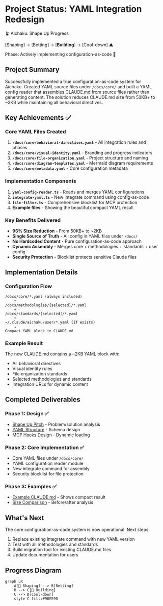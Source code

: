 # Project Status: YAML Integration Redesign

🪴 Aichaku: Shape Up Progress

[Shaping] → [Betting] → [**Building**] → [Cool-down] ▲

Phase: Actively implementing configuration-as-code 🌿

## Project Summary

Successfully implemented a true configuration-as-code system for Aichaku. Created YAML source files under `/docs/core/`
and built a YAML config reader that assembles CLAUDE.md from source files rather than generating content. The solution
reduces CLAUDE.md size from 50KB+ to ~2KB while maintaining all behavioral directives.

## Key Achievements ✅

### Core YAML Files Created

1. **`/docs/core/behavioral-directives.yaml`** - All integration rules and phases
2. **`/docs/core/visual-identity.yaml`** - Branding and progress indicators
3. **`/docs/core/file-organization.yaml`** - Project structure and naming
4. **`/docs/core/diagram-templates.yaml`** - Mermaid diagram requirements
5. **`/docs/core/metadata.yaml`** - Core configuration metadata

### Implementation Components

1. **`yaml-config-reader.ts`** - Reads and merges YAML configurations
2. **`integrate-yaml.ts`** - New integrate command using config-as-code
3. **`file-filter.ts`** - Comprehensive blocklist for MCP protection
4. **Example files** - Showing the beautiful compact YAML result

### Key Benefits Delivered

- **96% Size Reduction** - From 50KB+ to ~2KB
- **Single Source of Truth** - All config in YAML files under `/docs/`
- **No Hardcoded Content** - Pure configuration-as-code approach
- **Dynamic Assembly** - Merges core + methodologies + standards + user config
- **Security Protection** - Blocklist protects sensitive Claude files

## Implementation Details

### Configuration Flow

```
/docs/core/*.yaml (always included)
    +
/docs/methodologies/[selected]/*.yaml
    +
/docs/standards/[selected]/*.yaml
    +
~/.claude/aichaku/user/*.yaml (if exists)
    ↓
Compact YAML block in CLAUDE.md
```

### Example Result

The new CLAUDE.md contains a ~2KB YAML block with:

- All behavioral directives
- Visual identity rules
- File organization standards
- Selected methodologies and standards
- Integration URLs for dynamic content

## Completed Deliverables

### Phase 1: Design ✅

- [Shape Up Pitch](pitch.md) - Problem/solution analysis
- [YAML Structure](improved-yaml-structure.md) - Schema design
- [MCP Hooks Design](mcp-hooks-design.md) - Dynamic loading

### Phase 2: Core Implementation ✅

- Core YAML files under `/docs/core/`
- YAML configuration reader module
- New integrate command for assembly
- Security blocklist for file protection

### Phase 3: Examples ✅

- [Example CLAUDE.md](result-claude-md-example.md) - Shows compact result
- [Size Comparison](size-comparison.md) - Before/after analysis

## What's Next

The core configuration-as-code system is now operational. Next steps:

1. Replace existing integrate command with new YAML version
2. Test with all methodologies and standards
3. Build migration tool for existing CLAUDE.md files
4. Update documentation for users

## Progress Diagram

```mermaid
graph LR
    A[🌱 Shaping] --> B[Betting]
    B --> C[🌿 Building]
    C --> D[Cool-down]
    style C fill:#90EE90
```
